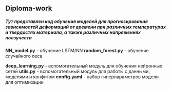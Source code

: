 ## Diploma-work
##### Тут представлен код обучения моделей для прогнозирования зависимостей деформаций от времени при различных температурах и твердостях материала, а также различных напряжениях ползучести

**NN_model.py** - обучение LSTM/NN
**random_forest.py** - обучение случайного леса

**deep_learning.py** - вспомогательный модуль для обучения нейронных сетей
**utils.py** - вспомогательный модуль для работы с данными, моделями и конфигом
**config.yaml** - набор гиперпараметров модели для оптимизации

